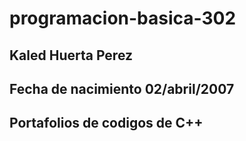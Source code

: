 # programacion-basica-302
## Kaled Huerta Perez 
## Fecha de nacimiento 02/abril/2007
## Portafolios de codigos de C++

